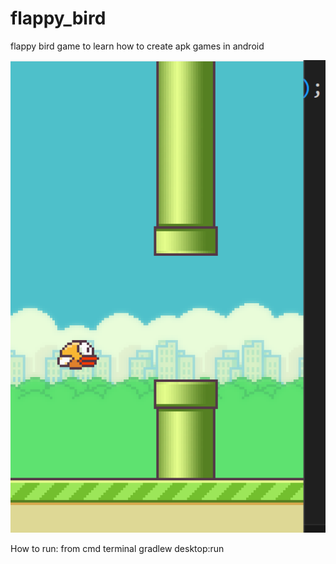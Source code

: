 # flappy_bird
flappy bird game to learn how to create apk games in android




![ScreenShot](https://raw.githubusercontent.com/tobiasfremming/flappy_bird/9f1a47c491c95a4ca2e8c252722e62edd44f8cdd/assets/image.png)

How to run:
from cmd terminal
gradlew desktop:run
